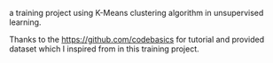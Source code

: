 a training project using K-Means clustering algorithm in unsupervised learning.

Thanks to the https://github.com/codebasics for tutorial and provided dataset which I inspired from in this training project.